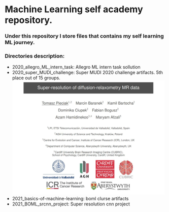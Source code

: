 # Machine Learning self academy repository.
### Under this repository I store files that contains my self learning ML journey.

### Directories description:
- 2020_allegro_ML_intern_task: Allegro ML intern task sollution
- 2020_super_MUDI_challenge: Super MUDI 2020 challenge artifacts. 5th place out of 15 groups. 
![poster](https://github.com/KamilBartocha/machine-learning-self-academy/blob/master/2020_super_MUDI_challenge/MUDI2020_poster_presentation.jpeg)
- 2021_basics-of-machine-learning: boml clurse artifacts
- 2021_BOML_srcnn_project: Super resolution cnn project
